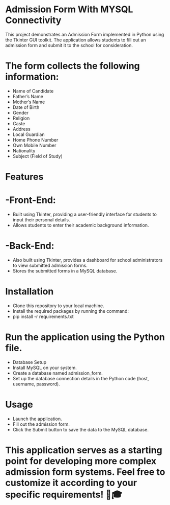 # Admission Form With MYSQL Connectivity
This project demonstrates an Admission Form implemented in Python using the Tkinter GUI toolkit. The application allows students to fill out an admission form and submit it to the school for consideration.

# The form collects the following information:

- Name of Candidate
- Father’s Name
- Mother’s Name
- Date of Birth
- Gender
- Religion
- Caste
- Address
- Local Guardian
- Home Phone Number
- Own Mobile Number
- Nationality
- Subject (Field of Study)

# Features
# -Front-End:
- Built using Tkinter, providing a user-friendly interface for students to input their personal details.
- Allows students to enter their academic background information.

# -Back-End:
- Also built using Tkinter, provides a dashboard for school administrators to view submitted admission forms.
- Stores the submitted forms in a MySQL database.

# Installation
- Clone this repository to your local machine.
- Install the required packages by running the command:
- pip install -r requirements.txt

# Run the application using the Python file.
- Database Setup
- Install MySQL on your system.
- Create a database named admission_form.
- Set up the database connection details in the Python code (host, username, password).

# Usage
- Launch the application.
- Fill out the admission form.
- Click the Submit button to save the data to the MySQL database.

# This application serves as a starting point for developing more complex admission form systems. Feel free to customize it according to your specific requirements! 📝🎓
